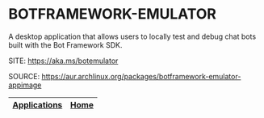 # BOTFRAMEWORK-EMULATOR

 A desktop application that allows users to locally test and debug 
 chat bots built with the Bot Framework SDK.

 SITE: https://aka.ms/botemulator

 SOURCE: https://aur.archlinux.org/packages/botframework-emulator-appimage

 | [Applications](https://portable-linux-apps.github.io/apps.html) | [Home](https://portable-linux-apps.github.io)
 | --- | --- |
